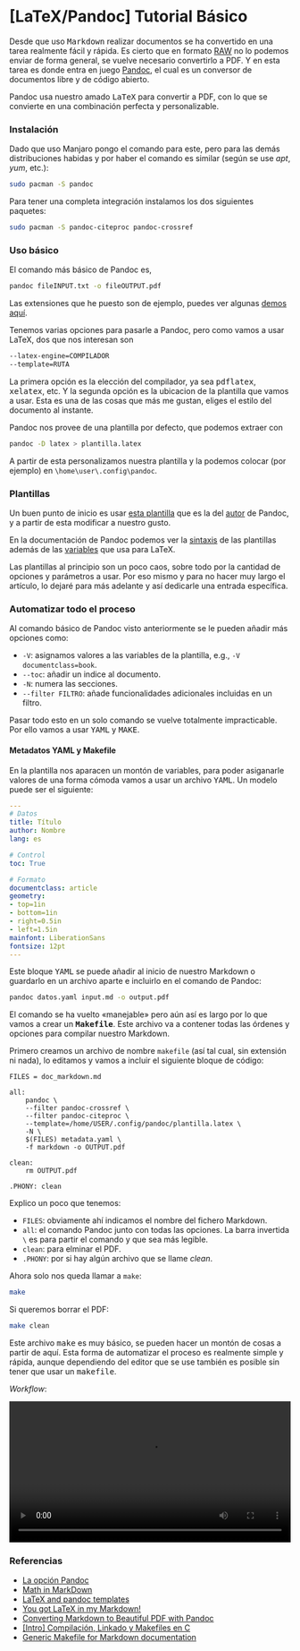 # [LaTeX/Pandoc] Tutorial Básico



Desde que uso <tt>Markdown</tt> realizar documentos se ha convertido en una tarea realmente fácil y rápida. Es cierto que en formato [RAW](https://www.wikiwand.com/es/Raw_(formato)) no lo podemos enviar de forma general, se vuelve necesario convertirlo a PDF. Y en esta tarea es donde entra en juego [Pandoc](https://pandoc.org/), el cual es un conversor de documentos libre y de código abierto.

Pandoc usa nuestro amado <tt>LaTeX</tt> para convertir a PDF, con lo que se convierte en una combinación perfecta y personalizable.


### Instalación

Dado que uso Manjaro pongo el comando para este, pero para las demás distribuciones habidas y por haber el comando es similar (según se use *apt*, *yum*, etc.):
```bash
sudo pacman -S pandoc
```

Para tener una completa integración instalamos los dos siguientes paquetes:
```bash
sudo pacman -S pandoc-citeproc pandoc-crossref
```

### Uso básico

El comando más básico de Pandoc es,
```bash
pandoc fileINPUT.txt -o fileOUTPUT.pdf
```

Las extensiones que he puesto son de ejemplo, puedes ver algunas [demos  aquí](https://pandoc.org/demos.html).

Tenemos varias opciones para pasarle a Pandoc, pero como vamos a usar LaTeX, dos que nos interesan son
```bash
--latex-engine=COMPILADOR
--template=RUTA
```

La primera opción es la elección del compilador, ya sea <tt>pdflatex</tt>, <tt>xelatex</tt>, etc. Y la segunda opción es la ubicacion de la plantilla que vamos a usar. Esta es una de las cosas que más me gustan, eliges el estilo del documento al instante.

Pandoc nos provee de una plantilla por defecto, que podemos extraer con
```bash
pandoc -D latex > plantilla.latex
```

A partir de esta personalizamos nuestra plantilla y la podemos colocar (por ejemplo) en `\home\user\.config\pandoc`. 


### Plantillas

Un buen punto de inicio es usar [esta plantilla](https://github.com/jgm/pandoc-templates/blob/master/default.latex) que es la del [autor](https://github.com/jgm) de Pandoc, y a partir de esta modificar a nuestro gusto.

En la documentación de Pandoc podemos ver la [sintaxis](https://pandoc.org/MANUAL.html#template-syntax) de las plantillas además de las [variables](https://pandoc.org/MANUAL.html#variables-for-latex) que usa para LaTeX.

Las plantillas al principio son un poco caos, sobre todo por la cantidad de opciones y parámetros a usar. Por eso mismo y para no hacer muy largo el artículo, lo dejaré para más adelante y así dedicarle una entrada específica.


### Automatizar todo el proceso

Al comando básico de Pandoc visto anteriormente se le pueden añadir más opciones como:

+ `-V`: asignamos valores a las variables de la plantilla, e.g., `-V documentclass=book`.
+ `--toc`: añadir un indice al documento.
+ `-N`: numera las secciones.
+ `--filter FILTRO`: añade funcionalidades adicionales incluidas en un filtro.

Pasar todo esto en un solo comando se vuelve totalmente impracticable. Por ello vamos a usar <tt>YAML</tt> y <tt>MAKE</tt>.

#### Metadatos YAML y Makefile

En la plantilla nos aparacen un montón de variables, para poder asiganarle valores de una forma cómoda vamos a usar un archivo <tt>YAML</tt>. Un modelo puede ser el siguiente:
```yaml
---
# Datos
title: Título
author: Nombre
lang: es

# Control
toc: True

# Formato
documentclass: article
geometry:
- top=1in
- bottom=1in
- right=0.5in
- left=1.5in
mainfont: LiberationSans
fontsize: 12pt
---
```

Este bloque <tt>YAML</tt> se puede añadir al inicio de nuestro Markdown o guardarlo en un archivo aparte e incluirlo en el comando de Pandoc:
```bash
pandoc datos.yaml input.md -o output.pdf
```


El comando se ha vuelto &laquo;manejable&raquo; pero aún así es largo por lo que vamos a crear un **<tt>Makefile</tt>**. Este archivo va a contener todas las órdenes y opciones para compilar nuestro Markdown.

Primero creamos un archivo de nombre `makefile` (así tal cual, sin extensión ni nada), lo editamos y vamos a incluir el siguiente bloque de código:
```
FILES = doc_markdown.md

all:
	pandoc \
	--filter pandoc-crossref \
	--filter pandoc-citeproc \
	--template=/home/USER/.config/pandoc/plantilla.latex \
	-N \
	$(FILES) metadata.yaml \
	-f markdown -o OUTPUT.pdf

clean:
	rm OUTPUT.pdf

.PHONY: clean
```

Explico un poco que tenemos:
+ `FILES`: obviamente ahí indicamos el nombre del fichero Markdown.
+ `all`: el comando Pandoc junto con todas las opciones. La barra invertida `\` es para partir el comando y que sea más legible.
+ `clean`: para elminar el PDF.
+ `.PHONY`: por si hay algún archivo que se llame *clean*.

Ahora solo nos queda llamar a `make`:
```bash
make
```

Si queremos borrar el PDF:
```bash
make clean
```

Este archivo <tt>make</tt> es muy básico, se pueden hacer un montón de cosas a partir de aquí. Esta forma de automatizar el proceso es realmente simple y rápida, aunque dependiendo del editor que se use también es posible sin tener que usar un <tt>makefile</tt>.

*Workflow*:

<video controls style="width:100%; height:auto;">
	<source src='/img/latex-pandoc-workflow.webm' type="video/webm">
</video>

### Referencias

+ [La opción Pandoc](https://ondiz.github.io/cursoLatex/Contenido/15.Pandoc.html)
+ [Math in MarkDown](https://github.com/cben/mathdown/wiki/math-in-markdown)
+ [LaTeX and pandoc templates](https://tex.stackexchange.com/questions/296990/latex-and-pandoc-templates)
+ [You got LaTeX in my Markdown!](https://kesdev.com/you-got-latex-in-my-markdown/)
+ [Converting Markdown to Beautiful PDF with Pandoc](https://jdhao.github.io/2019/05/30/markdown2pdf_pandoc/)
+ [[Intro] Compilación, Linkado y Makefiles en C](https://pfctelepathy.wordpress.com/2015/05/11/intro-compilacion-linkado-y-makefiles-en-c/)
+ [Generic Makefile for Markdown documentation ](https://gist.github.com/ekaitz-zarraga/f90f4c9c46a394e2048a#file-makefile)


